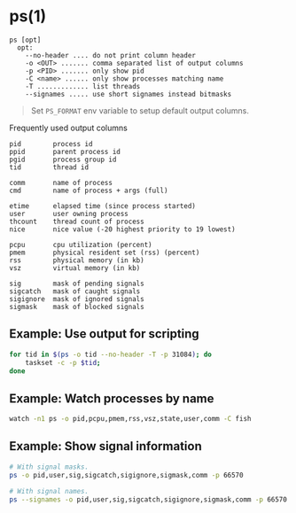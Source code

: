 # ps(1)

```
ps [opt]
  opt:
    --no-header .... do not print column header
    -o <OUT> ....... comma separated list of output columns
    -p <PID> ....... only show pid
    -C <name> ...... only show processes matching name
    -T ............. list threads
    --signames ..... use short signames instead bitmasks
```
> Set `PS_FORMAT` env variable to setup default output columns.

Frequently used output columns
```
pid        process id
ppid       parent process id
pgid       process group id
tid        thread id

comm       name of process
cmd        name of process + args (full)

etime      elapsed time (since process started)
user       user owning process
thcount    thread count of process
nice       nice value (-20 highest priority to 19 lowest)

pcpu       cpu utilization (percent)
pmem       physical resident set (rss) (percent)
rss        physical memory (in kb)
vsz        virtual memory (in kb)

sig        mask of pending signals
sigcatch   mask of caught signals
sigignore  mask of ignored signals
sigmask    mask of blocked signals
```

## Example: Use output for scripting
```sh
for tid in $(ps -o tid --no-header -T -p 31084); do
    taskset -c -p $tid;
done
```

## Example: Watch processes by name
```sh
watch -n1 ps -o pid,pcpu,pmem,rss,vsz,state,user,comm -C fish
```

## Example: Show signal information
```sh
# With signal masks.
ps -o pid,user,sig,sigcatch,sigignore,sigmask,comm -p 66570

# With signal names.
ps --signames -o pid,user,sig,sigcatch,sigignore,sigmask,comm -p 66570
```
